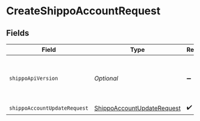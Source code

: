 # CreateShippoAccountRequest


## Fields

| Field                                                                               | Type                                                                                | Required                                                                            | Description                                                                         | Example                                                                             |
| ----------------------------------------------------------------------------------- | ----------------------------------------------------------------------------------- | ----------------------------------------------------------------------------------- | ----------------------------------------------------------------------------------- | ----------------------------------------------------------------------------------- |
| `shippoApiVersion`                                                                  | *Optional<String>*                                                                  | :heavy_minus_sign:                                                                  | String used to pick a non-default API version to use                                | 2018-02-08                                                                          |
| `shippoAccountUpdateRequest`                                                        | [ShippoAccountUpdateRequest](../../models/components/ShippoAccountUpdateRequest.md) | :heavy_check_mark:                                                                  | N/A                                                                                 |                                                                                     |